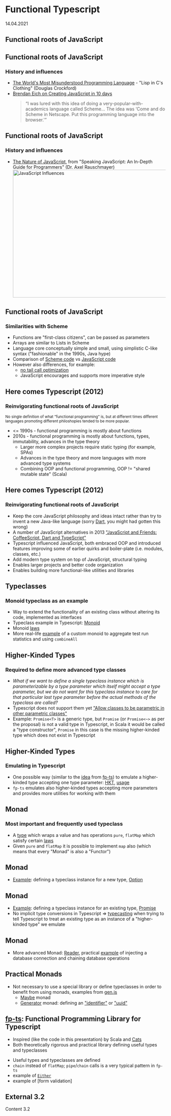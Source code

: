 # Functional Typescript
  14.04.2021



## Functional roots of JavaScript


## Functional roots of JavaScript
  ### History and influences

* [The World's Most Misunderstood Programming Language](https://www.crockford.com/javascript/javascript.html) - "Lisp in C's Clothing" (Douglas Crockford)
* [Brendan Eich on Creating JavaScript in 10 days](https://thenewstack.io/brendan-eich-on-creating-javascript-in-10-days-and-what-hed-do-differently-today/)
  > “I was lured with this idea of doing a very-popular-with-academics language called Scheme… The idea was ‘Come and do Scheme in Netscape. Put this programming language into the browser.'” 


## Functional roots of JavaScript
  ### History and influences

* [The Nature of JavaScript](http://speakingjs.com/es5/ch03.html), from "Speaking JavaScript: An In-Depth Guide for Programmers" (Dr. Axel Rauschmayer)
  <img src="http://speakingjs.com/es5/images/spjs_0701.png" alt="JavaScript Influences" width="600" height="400">


## Functional roots of JavaScript
  ### Similarities with Scheme

* Functions are "first-class citizens", can be passed as parameters
* Arrays are similar to Lists in Scheme
* Language core conceptually simple and small, using simplistic C-like syntax ("fashionable" in the 1990s, Java hype)
* Comparison of [Scheme code](https://github.com/antivanov/functional-typescript/blob/main/src/functional-roots/ntuples.scm) vs [JavaScript code](https://github.com/antivanov/functional-typescript/blob/main/src/functional-roots/ntuples.js)
* However also differences, for example:
  - [no tail call optimization](https://github.com/antivanov/functional-typescript/blob/main/src/functional-roots/tail.call.optimization.js)
  - JavaScript encourages and supports more imperative style



## Here comes Typescript (2012)
  ### Reinvigorating functional roots of JavaScript

<sub>No single definition of what "functional programming" is, but at different times different languages promoting different philoshopies tended to be
more popular.</sub>

* <= 1990s - functional programming is mostly about functions
* 2010s - functional programming is mostly about functions, types, immutability, advances in the type theory
  - Larger more complex projects require static typing (for example, SPAs)
  - Advances in the type theory and more languages with more advanced type systems
  - Combining OOP and functional programming, OOP != "shared mutable state" (Scala)


## Here comes Typescript (2012)
  ### Reinvigorating functional roots of JavaScript

* Keep the core JavaScript philosophy and ideas intact rather than try to invent a new Java-like language (sorry [Dart](https://dart.dev/guides/language), you might had gotten this wrong)
* A number of JavaScript alternatives in 2013 ["JavaScript and Friends: CoffeeScript, Dart and TypeScript"](https://smthngsmwhr.wordpress.com/2013/02/25/javascript-and-friends-coffeescript-dart-and-typescript/)
* Typescript influenced JavaScript, both embraced OOP and introduced features improving some of earlier quirks and boiler-plate (i.e. modules, classes, etc.)
* Add modern type system on top of JavaScript, structural typing
* Enables larger projects and better code organization
* Enables building more functional-like utilities and libraries


## Typeclasses
  ### Monoid typeclass as an example

* Way to extend the functionality of an existing class without altering its code, implemented as interfaces
* Typeclass example in Typescript: [Monoid](https://github.com/antivanov/functional-typescript/blob/4fb0de20998ad49d966b77f2e5bff1a825a03e45/src/typeclasses/monoid.ts#L3-L5)
* Monoid [laws](https://github.com/antivanov/functional-typescript/blob/4fb0de20998ad49d966b77f2e5bff1a825a03e45/spec/typeclasses/monoid.spec.ts#L43-L79)
* More real-life [example](https://github.com/antivanov/functional-typescript/blob/4fb0de20998ad49d966b77f2e5bff1a825a03e45/spec/typeclasses/monoid.spec.ts#L17-L40) of a custom monoid to aggregate test run statistics and using `combineAll`



## Higher-Kinded Types
  ### Required to define more advanced type classes

* <i>What if we want to define a *single* typeclass instance which is parameterizable by a type parameter which itself might accept a type parameter,
but we do not want for this typeclass instance to care for that particular last type parameter before the actual methods of the typeclass are called?</i>
* Typescript does not support them yet ["Allow classes to be parametric in other parametric classes"](https://github.com/microsoft/TypeScript/issues/1213)
* Example: `Promise<T>` is a generic type, but `Promise` (or `Promise<~>` as per the proposal) is not a valid type in Typescript, in Scala it would
be called a "type constructor", `Promise` in this case is the missing higher-kinded type which does not exist in Typescript


## Higher-Kinded Types
  ### Emulating in Typescript
  * One possible way (similar to the [idea](https://gcanti.github.io/fp-ts/#higher-kinded-types) from [fp-ts](https://github.com/gcanti/fp-ts)) to emulate a higher-kinded type accepting one type parameter: [HKT](https://github.com/antivanov/functional-typescript/blob/main/src/typeclasses/hkt.ts), [usage](https://github.com/antivanov/functional-typescript/blob/4fb0de20998ad49d966b77f2e5bff1a825a03e45/src/typeclasses/types/option.ts#L1-L14)
  * `fp-ts` emulates also higher-kinded types accepting more parameters and provides more utilities for working with them



## Monad
  ### Most important and frequently used typeclass

* A [type](https://github.com/antivanov/functional-typescript/blob/4fb0de20998ad49d966b77f2e5bff1a825a03e45/src/typeclasses/monad.ts#L8-L14) which wraps a value and has operations `pure`, `flatMap` which satisfy certain [laws](https://github.com/antivanov/functional-typescript/blob/4fb0de20998ad49d966b77f2e5bff1a825a03e45/spec/typeclasses/monad.spec.ts#L14-46)
* Given `pure` and `flatMap` it is possible to implement `map` also (which means that every "Monad" is also a "Functor")


## Monad
  * [Example](https://github.com/antivanov/functional-typescript/blob/4fb0de20998ad49d966b77f2e5bff1a825a03e45/src/typeclasses/monad.ts#L16-L31): defining a typeclass instance for a new type, [Option](https://github.com/antivanov/functional-typescript/blob/main/src/typeclasses/types/option.ts)


## Monad
  * [Example](https://github.com/antivanov/functional-typescript/blob/4fb0de20998ad49d966b77f2e5bff1a825a03e45/src/typeclasses/monad.ts#L34-L43): defining a typeclass instance for an existing type, [Promise](https://github.com/antivanov/functional-typescript/blob/main/src/typeclasses/types/promise.ts)
  * No implicit type conversions in Typescript => [typecasting](https://github.com/antivanov/functional-typescript/blob/4fb0de20998ad49d966b77f2e5bff1a825a03e45/spec/typeclasses/monad.spec.ts#L72) when trying to tell Typescript to treat an existing type as an instance of a "higher-kinded type" we emulate


## Monad
  * More advanced Monad: [Reader](https://github.com/antivanov/functional-typescript/blob/4fb0de20998ad49d966b77f2e5bff1a825a03e45/src/typeclasses/monad.ts#L58-L82), practical [example](https://github.com/antivanov/functional-typescript/blob/4fb0de20998ad49d966b77f2e5bff1a825a03e45/spec/typeclasses/monad.spec.ts#L85-L131) of injecting a database connection and chaining database operations



## Practical Monads
  * Not necessary to use a special library or define typeclasses in order to benefit from using monads, examples from [gen.js](https://github.com/antivanov/gen.js)
    - [Maybe](https://github.com/antivanov/gen.js/blob/master/src/maybe.ts) monad
    - [Generator](https://github.com/antivanov/gen.js/blob/master/src/generator.ts) monad:
      defining an ["identifier"](https://github.com/antivanov/gen.js/blob/aeeaabb79f5548509bd254b2cfcfe2a737e8e74c/src/generators/string.ts#L68-L76)
      or ["uuid"](https://github.com/antivanov/gen.js/blob/aeeaabb79f5548509bd254b2cfcfe2a737e8e74c/src/generators/string.ts#L81-L93)



## [fp-ts](https://github.com/gcanti/fp-ts): Functional Programming Library for Typescript
  * Inspired (like the code in this presentation) by Scala and [Cats](https://typelevel.org/cats/)
  * Both theoretically rigorous and practical library defining useful types and typeclasses
  - Useful types and typeclasses are defined
  - `chain` instead of `flatMap`; `pipe`/`chain` calls is a very typical pattern in `fp-ts`
  - example of [`Either`]()
  - example of [form validation]

## External 3.2

Content 3.2
